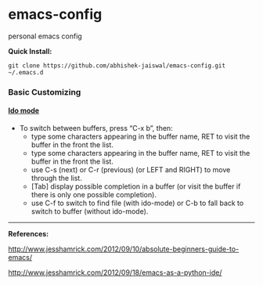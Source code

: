 # emacs-config
personal emacs config


**Quick Install:**

    git clone https://github.com/abhishek-jaiswal/emacs-config.git  ~/.emacs.d



### Basic Customizing 

#### [Ido mode](https://www.emacswiki.org/emacs/InteractivelyDoThings)

* To switch between buffers, press “C-x b”, then:
	- type some characters appearing in the buffer name, RET to visit the buffer in the front the list.
	- type some characters appearing in the buffer name, RET to visit the buffer in the front the list.
	- use C-s (next) or C-r (previous) (or LEFT and RIGHT) to move through the list.
	- [Tab] display possible completion in a buffer (or visit the buffer if there is only one possible completion).
	- use C-f to switch to find file (with ido-mode) or C-b to fall back to switch to buffer (without ido-mode).
---

	

    
    
    
    



**References:**

http://www.jesshamrick.com/2012/09/10/absolute-beginners-guide-to-emacs/

http://www.jesshamrick.com/2012/09/18/emacs-as-a-python-ide/